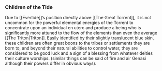 ### Children of the Tide
Due to [[Evertide]]’s position directly above [[The Great Torrent]], it is not uncommon for the powerful elemental energies of the Torrent to concentrate upon an individual en utero and produce a being who is significantly more attuned to the flow of the elements than even the average [[The Triton|Triton]]. Easily identified by their slightly translucent blue skin, these children are often great boons to the tribes or settlements they are born to, and beyond their natural abilities to control water, they are considered to be good luck and a sign of a blessing from whatever deities their culture worships. (similar things can be said of fire and air Genasi although their powers differ in obvious ways).